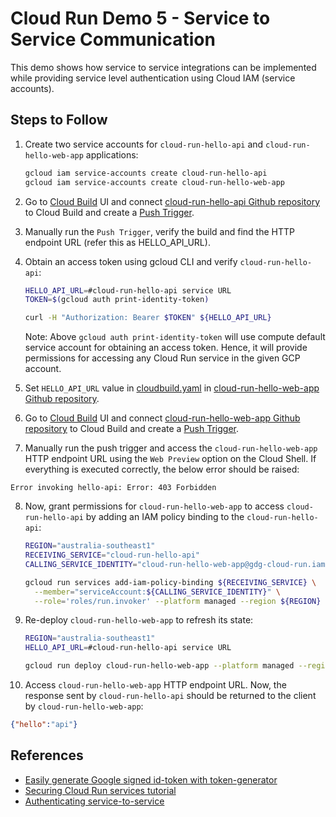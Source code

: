 # Cloud Run Demo 5 - Service to Service Communication

This demo shows how service to service integrations can be implemented while providing service level authentication using Cloud IAM (service accounts).

## Steps to Follow

1. Create two service accounts for `cloud-run-hello-api` and `cloud-run-hello-web-app` applications:

   ```bash
   gcloud iam service-accounts create cloud-run-hello-api
   gcloud iam service-accounts create cloud-run-hello-web-app
   ```

2. Go to [Cloud Build](https://console.cloud.google.com/cloud-build/) UI and connect [cloud-run-hello-api Github repository](https://github.com/imesh/cloud-run-hello-api) to Cloud Build and create a [Push Trigger](https://console.cloud.google.com/cloud-build/triggers).

3. Manually run the `Push Trigger`, verify the build and find the HTTP endpoint URL (refer this as HELLO_API_URL).

4. Obtain an access token using gcloud CLI and verify `cloud-run-hello-api`:

   ```bash
   HELLO_API_URL=#cloud-run-hello-api service URL
   TOKEN=$(gcloud auth print-identity-token)

   curl -H "Authorization: Bearer $TOKEN" ${HELLO_API_URL}
   ```

   Note: Above `gcloud auth print-identity-token` will use compute default service account for obtaining an access token. Hence, it will provide permissions for accessing any Cloud Run service in the given GCP account.

5. Set `HELLO_API_URL` value in [cloudbuild.yaml](https://github.com/imesh/cloud-run-hello-web-app/blob/master/cloudbuild.yaml) in [cloud-run-hello-web-app Github repository](https://github.com/imesh/cloud-run-hello-web-app).

6. Go to [Cloud Build](https://console.cloud.google.com/cloud-build/) UI and connect [cloud-run-hello-web-app Github repository](https://github.com/imesh/cloud-run-hello-web-app) to Cloud Build and create a [Push Trigger](https://console.cloud.google.com/cloud-build/triggers).

7. Manually run the push trigger and access the `cloud-run-hello-web-app` HTTP endpoint URL using the `Web Preview` option on the Cloud Shell. If everything is executed correctly, the below error should be raised:

  ```
  Error invoking hello-api: Error: 403 Forbidden
  ```

8. Now, grant permissions for `cloud-run-hello-web-app` to access `cloud-run-hello-api` by adding an IAM policy binding to the `cloud-run-hello-api`:

   ```bash
   REGION="australia-southeast1"
   RECEIVING_SERVICE="cloud-run-hello-api"
   CALLING_SERVICE_IDENTITY="cloud-run-hello-web-app@gdg-cloud-run.iam.gserviceaccount.com"

   gcloud run services add-iam-policy-binding ${RECEIVING_SERVICE} \
     --member="serviceAccount:${CALLING_SERVICE_IDENTITY}" \
     --role='roles/run.invoker' --platform managed --region ${REGION}
   ```

9. Re-deploy `cloud-run-hello-web-app` to refresh its state:

   ```bash
   REGION="australia-southeast1"
   HELLO_API_URL=#cloud-run-hello-api service URL

   gcloud run deploy cloud-run-hello-web-app --platform managed --region ${REGION} --image gcr.io/gdg-cloud-run/cloud-run-hello-web-app:latest --set-env-vars HELLO_API_URL=${HELLO_API_URL} --service-account cloud-run-hello-web-app --allow-unauthenticated
   ```

10. Access `cloud-run-hello-web-app` HTTP endpoint URL. Now, the response sent by `cloud-run-hello-api` should be returned to the client by `cloud-run-hello-web-app`:

   ```json
   {"hello":"api"}
   ```

## References

- [Easily generate Google signed id-token with token-generator](https://medium.com/google-cloud/easily-generate-google-signed-id-token-with-token-generator-d25b7e235f2e)
- [Securing Cloud Run services tutorial](https://cloud.google.com/run/docs/tutorials/secure-services)
- [Authenticating service-to-service](https://cloud.google.com/run/docs/authenticating/service-to-service)
